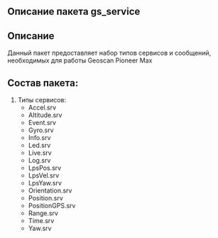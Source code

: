 ## Описание пакета gs_service

## Описание
Данный пакет предоставляет набор типов сервисов и сообщений, необходимых для работы Geoscan Pioneer Max

## Состав пакета:
1. Типы сервисов:
    * Accel.srv
    * Altitude.srv
    * Event.srv
    * Gyro.srv
    * Info.srv
    * Led.srv
    * Live.srv
    * Log.srv
    * LpsPos.srv
    * LpsVel.srv
    * LpsYaw.srv
    * Orientation.srv
    * Position.srv
    * PositionGPS.srv
    * Range.srv
    * Time.srv
    * Yaw.srv